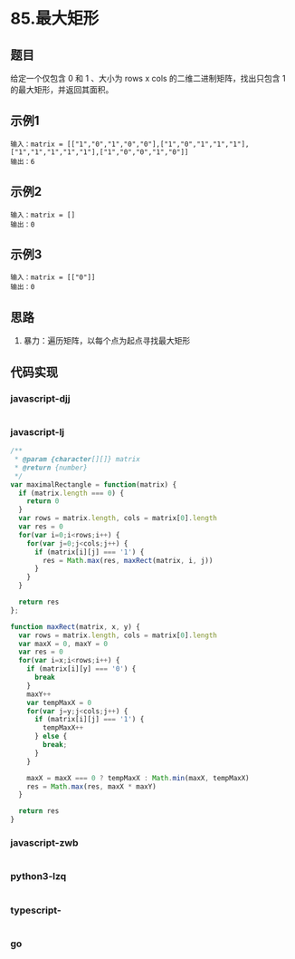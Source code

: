 # 85.最大矩形

## 题目
给定一个仅包含 0 和 1 、大小为 rows x cols 的二维二进制矩阵，找出只包含 1 的最大矩形，并返回其面积。

## 示例1
```
输入：matrix = [["1","0","1","0","0"],["1","0","1","1","1"],["1","1","1","1","1"],["1","0","0","1","0"]]
输出：6
```

## 示例2
```
输入：matrix = []
输出：0
```

## 示例3
```
输入：matrix = [["0"]]
输出：0
```

## 思路
1. 暴力：遍历矩阵，以每个点为起点寻找最大矩形

## 代码实现

### javascript-djj
```javascript

```

### javascript-lj
```javascript
/**
 * @param {character[][]} matrix
 * @return {number}
 */
var maximalRectangle = function(matrix) {
  if (matrix.length === 0) {
    return 0
  }
  var rows = matrix.length, cols = matrix[0].length
  var res = 0
  for(var i=0;i<rows;i++) {
    for(var j=0;j<cols;j++) {
      if (matrix[i][j] === '1') {
        res = Math.max(res, maxRect(matrix, i, j))
      }
    }
  }

  return res
};

function maxRect(matrix, x, y) {
  var rows = matrix.length, cols = matrix[0].length
  var maxX = 0, maxY = 0
  var res = 0
  for(var i=x;i<rows;i++) {
    if (matrix[i][y] === '0') {
      break
    }
    maxY++
    var tempMaxX = 0
    for(var j=y;j<cols;j++) {
      if (matrix[i][j] === '1') {
        tempMaxX++
      } else {
        break;
      }
    }

    maxX = maxX === 0 ? tempMaxX : Math.min(maxX, tempMaxX)
    res = Math.max(res, maxX * maxY)
  }

  return res
}
```

### javascript-zwb
```javascript

```

### python3-lzq
```python

```


### typescript-
```typescript

```
### go
```go

```